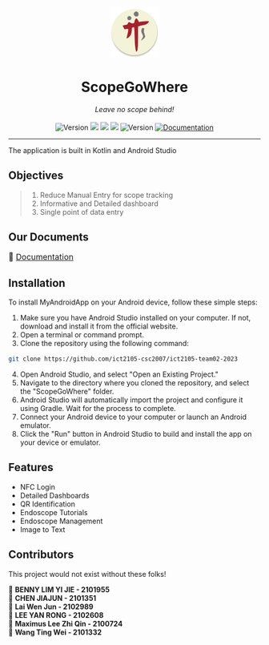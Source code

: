 <p align="center">
    <br />
    <img src="app\src\main\res\mipmap-xxxhdpi\ic_launcher_round.png" alt="TTSH Logo" style="width: 20%; height: auto;"/>
    <h1 align="center">ScopeGoWhere</h1>
</p>

<p align="center">
    <i>Leave no scope behind!</i>
    <br />
    <br />
    <img alt="Version" src="https://img.shields.io/badge/version-1.0.0-blue.svg?cacheSeconds=2592000" />
    <img src="https://img.shields.io/badge/Android--SDK-33-brightgreen" />
    <img src="https://img.shields.io/badge/Coded%20By%20Humans-70%25-brightgreen" />
    <img src="https://img.shields.io/badge/Coded%20By%20Chat--GPT-30%25-red" />
      <img alt="Version" src="https://img.shields.io/badge/version-0.1.0-blue.svg?cacheSeconds=2592000" />
  <a href="https://github.com/ict2105-csc2007/ict2105-team02-2023-docs" target="_blank">
    <img alt="Documentation" src="https://img.shields.io/badge/documentation-yes-brightgreen.svg" />
  </a><br />
<hr>

The application is built in Kotlin and Android Studio

## <b>Objectives</b>

> 1. Reduce Manual Entry for scope tracking  
> 2. Informative and Detailed dashboard
> 3. Single point of data entry 
## <b>Our Documents</b>
<font size="3">📄 [Documentation](https://github.com/ict2105-csc2007/ict2105-team02-2023-docs)</font>
## <b>Installation</b>
To install MyAndroidApp on your Android device, follow these simple steps:

1. Make sure you have Android Studio installed on your computer. If not, download and install it from the official website.
2. Open a terminal or command prompt.
3. Clone the repository using the following command:
```bash
git clone https://github.com/ict2105-csc2007/ict2105-team02-2023
```
4. Open Android Studio, and select "Open an Existing Project."
5. Navigate to the directory where you cloned the repository, and select the "ScopeGoWhere" folder.
6. Android Studio will automatically import the project and configure it using Gradle. Wait for the process to complete.
7. Connect your Android device to your computer or launch an Android emulator.
8. Click the "Run" button in Android Studio to build and install the app on your device or emulator.
## <b>Features</b>
- NFC Login
- Detailed Dashboards
- QR Identification
- Endoscope Tutorials
- Endoscope Management
- Image to Text



## <b>Contributors</b>

This project would not exist without these folks!

🧑 **BENNY LIM YI JIE - 2101955**  
🧑 **CHEN JIAJUN - 2101351**  
🧑 **Lai Wen Jun - 2102989**  
👩 **LEE YAN RONG - 2102608**  
🧑 **Maximus Lee Zhi Qin - 2100724**  
🧑 **Wang Ting Wei - 2101332**  